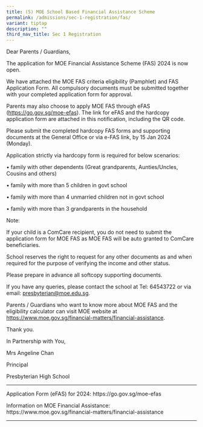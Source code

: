 ```yaml
---
title: (5) MOE School Based Financial Assistance Scheme
permalink: /admissions/sec-1-registration/fas/
variant: tiptap
description: ""
third_nav_title: Sec 1 Registration
---
```

<p>Dear Parents / Guardians,</p><p>The application for MOE Financial Assistance Scheme (FAS) 2024 is now open.</p><p>We have attached the MOE FAS criteria eligibility (Pamphlet) and FAS Application Form. All compulsory documents must be submitted together with your completed application form for approval.</p><p>Parents may also choose to apply MOE FAS through eFAS (<a href="https://go.gov.sg/moe-efas" rel="noopener noreferrer nofollow" target="_blank">https://go.gov.sg/moe-efas</a>). The link for eFAS and the hardcopy application form are attached in this notification, including the QR code.</p><p>Please submit the completed hardcopy FAS forms and supporting documents at the General Office or via e-FAS link, by 15 Jan 2024 (Monday).</p><p>Application strictly via hardcopy form is required for below scenarios:</p><p>•	family with other dependents (Great grandparents, Aunties/Uncles, Cousins and others)</p><p>•	family with more than 5 children in govt school</p><p>•	family with more than 4 unmarried children not in govt school</p><p>•	family with more than 3 grandparents in the household</p><p>Note:</p><p>If your child is a ComCare recipient, you do not need to submit the application form for MOE FAS as MOE FAS will be auto granted to ComCare beneficiaries.</p><p>School reserves the right to request for any other documents as and when required for the purpose of verifying the income and other status.</p><p>Please prepare in advance all softcopy supporting documents.</p><p>If you have any queries, please contact the school at Tel: 64543722 or via email: <a href="mailto:presbyterian@moe.edu.sg" rel="noopener noreferrer nofollow" target="_blank">presbyterian@moe.edu.sg</a>.</p><p>Parents / Guardians who want to know more about MOE FAS and the eligibility calculator can visit MOE website at <a href="https://www.moe.gov.sg/financial-matters/financial-assistance" rel="noopener noreferrer nofollow" target="_blank">https://www.moe.gov.sg/financial-matters/financial-assistance</a>.</p><p>Thank you.</p><p>In Partnership with You,</p><p>Mrs Angeline Chan </p><p>Principal </p><p>Presbyterian High School</p><hr><p>Application Form (eFAS) for 2024: <a rel="noopener noreferrer nofollow" target="_blank">https://go.gov.sg/moe-efas</a></p><p>Information on MOE Financial Assistance: <a rel="noopener noreferrer nofollow" target="_blank">https://www.moe.gov.sg/financial-matters/financial-assistance</a></p><hr><p></p>